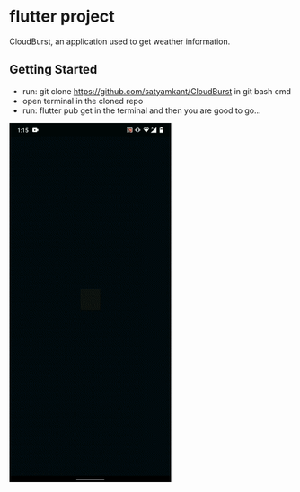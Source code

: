 # flutter project

CloudBurst, an application used to get weather information.

## Getting Started
  * run: git clone https://github.com/satyamkant/CloudBurst in git bash cmd
  * open terminal in the cloned repo
  * run: flutter pub get in the terminal and then you are good to go...


![](Readme_gif_file.gif)
